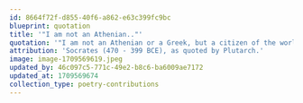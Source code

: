 ```yaml
---
id: 8664f72f-d855-40f6-a862-e63c399fc9bc
blueprint: quotation
title: '"I am not an Athenian.."'
quotation: '"I am not an Athenian or a Greek, but a citizen of the world."'
attribution: 'Socrates (470 - 399 BCE), as quoted by Plutarch.'
image: image-1709569619.jpeg
updated_by: 46c097c5-771c-49e2-b8c6-ba6009ae7172
updated_at: 1709569674
collection_type: poetry-contributions
---
```

